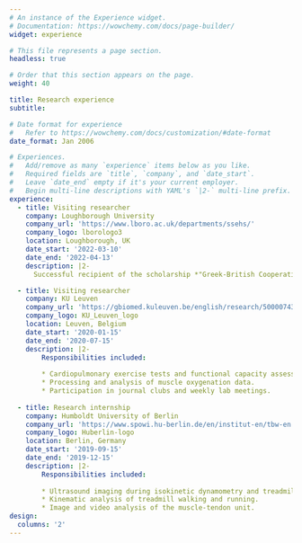 ```yaml
---
# An instance of the Experience widget.
# Documentation: https://wowchemy.com/docs/page-builder/
widget: experience

# This file represents a page section.
headless: true

# Order that this section appears on the page.
weight: 40

title: Research experience
subtitle:

# Date format for experience
#   Refer to https://wowchemy.com/docs/customization/#date-format
date_format: Jan 2006

# Experiences.
#   Add/remove as many `experience` items below as you like.
#   Required fields are `title`, `company`, and `date_start`.
#   Leave `date_end` empty if it's your current employer.
#   Begin multi-line descriptions with YAML's `|2-` multi-line prefix.
experience:
  - title: Visiting researcher
    company: Loughborough University
    company_url: 'https://www.lboro.ac.uk/departments/ssehs/'
    company_logo: lborologo3
    location: Loughborough, UK
    date_start: '2022-03-10'
    date_end: '2022-04-13'
    description: |2-
      Successful recipient of the scholarship *"Greek-British Cooperation on Short-Term Scholarships"*.

  - title: Visiting researcher
    company: KU Leuven
    company_url: 'https://gbiomed.kuleuven.be/english/research/50000743/cvrrg/cvru'
    company_logo: KU_Leuven_logo
    location: Leuven, Belgium
    date_start: '2020-01-15'
    date_end: '2020-07-15'
    description: |2-
        Responsibilities included:
        
        * Cardiopulmonary exercise tests and functional capacity assessments in patients with cardiovascular diseases.
        * Processing and analysis of muscle oxygenation data.
        * Participation in journal clubs and weekly lab meetings.
        
  - title: Research internship
    company: Humboldt University of Berlin
    company_url: 'https://www.spowi.hu-berlin.de/en/institut-en/tbw-en'
    company_logo: Huberlin-logo
    location: Berlin, Germany
    date_start: '2019-09-15'
    date_end: '2019-12-15'
    description: |2-
        Responsibilities included:
        
        * Ultrasound imaging during isokinetic dynamometry and treadmill tests.
        * Kinematic analysis of treadmill walking and running.
        * Image and video analysis of the muscle-tendon unit.
design:
  columns: '2'
---
```


